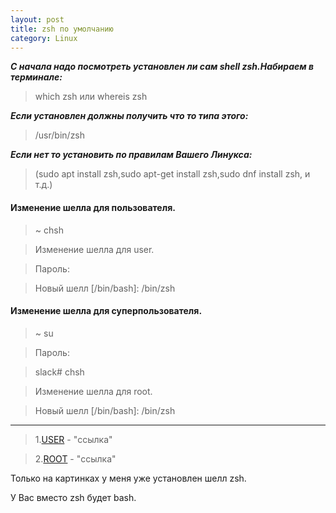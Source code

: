 ```yaml
---
layout: post
title: zsh по умолчанию
category: Linux
---
```


***С начала надо посмотреть установлен ли сам shell zsh.Набираем в терминале:***
>which zsh или whereis zsh

***Если установлен должны получить что то типа этого:***
>/usr/bin/zsh

***Если нет то установить по правилам Вашего Линукса:***
>(sudo apt install zsh,sudo apt-get install zsh,sudo dnf install zsh, и т.д.)


#### Изменение шелла для пользователя.

>~ chsh

>Изменение шелла для user.

>Пароль:

>Новый шелл [/bin/bash]: /bin/zsh

#### Изменение шелла для суперпользователя.

>~ su

>Пароль:

>slack# chsh

>Изменение шелла для root.

>Новый шелл [/bin/bash]: /bin/zsh

-----------------------------------------------------------------------------------

>1.<a href="https://disk.yandex.ru/i/HVQJ8f6APpT5nQ" target="_blank">USER</a> - "ссылка"

>2.<a href="https://disk.yandex.ru/i/gkbvUZsibknGkA" target="_blank" >ROOT</a> - "ссылка"

Только на картинках у меня уже установлен шелл zsh.

У Вас вместо zsh будет bash.
